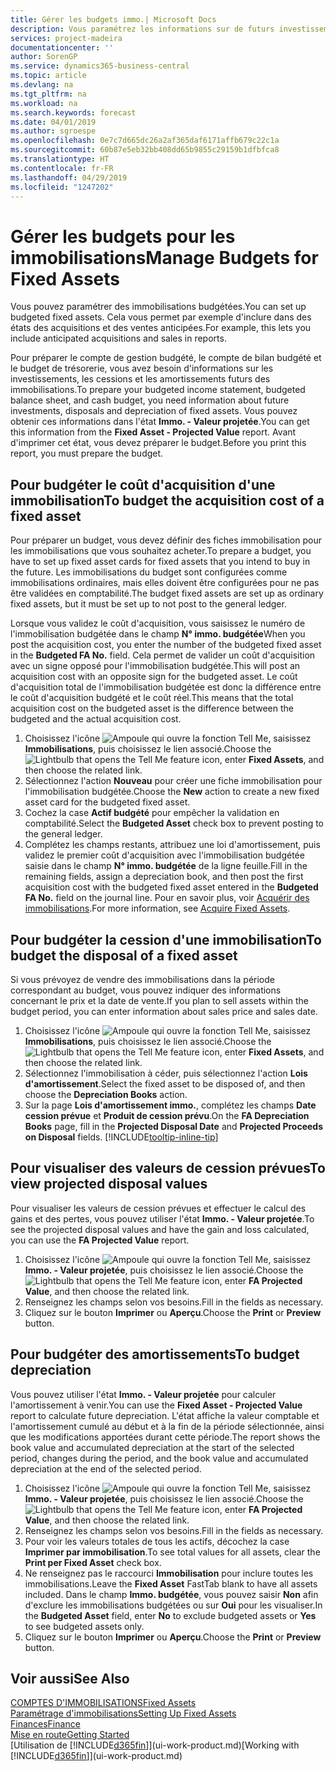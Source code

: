 ```yaml
---
title: Gérer les budgets immo.| Microsoft Docs
description: Vous paramétrez les informations sur de futurs investissements, cessions, et amortissements d'immobilisations pour préparer les budgets et les prévisions.
services: project-madeira
documentationcenter: ''
author: SorenGP
ms.service: dynamics365-business-central
ms.topic: article
ms.devlang: na
ms.tgt_pltfrm: na
ms.workload: na
ms.search.keywords: forecast
ms.date: 04/01/2019
ms.author: sgroespe
ms.openlocfilehash: 0e7c7d665dc26a2af365daf6171affb679c22c1a
ms.sourcegitcommit: 60b87e5eb32bb408dd65b9855c29159b1dfbfca8
ms.translationtype: HT
ms.contentlocale: fr-FR
ms.lasthandoff: 04/29/2019
ms.locfileid: "1247202"
---
```

# <a name="manage-budgets-for-fixed-assets"></a><span data-ttu-id="ce500-103">Gérer les budgets pour les immobilisations</span><span class="sxs-lookup"><span data-stu-id="ce500-103">Manage Budgets for Fixed Assets</span></span>
<span data-ttu-id="ce500-104">Vous pouvez paramétrer des immobilisations budgétées.</span><span class="sxs-lookup"><span data-stu-id="ce500-104">You can set up budgeted fixed assets.</span></span> <span data-ttu-id="ce500-105">Cela vous permet par exemple d'inclure dans des états des acquisitions et des ventes anticipées.</span><span class="sxs-lookup"><span data-stu-id="ce500-105">For example, this lets you include anticipated acquisitions and sales in reports.</span></span>  

<span data-ttu-id="ce500-106">Pour préparer le compte de gestion budgété, le compte de bilan budgété et le budget de trésorerie, vous avez besoin d'informations sur les investissements, les cessions et les amortissements futurs des immobilisations.</span><span class="sxs-lookup"><span data-stu-id="ce500-106">To prepare your budgeted income statement, budgeted balance sheet, and cash budget, you need information about future investments, disposals and depreciation of fixed assets.</span></span> <span data-ttu-id="ce500-107">Vous pouvez obtenir ces informations dans l'état **Immo. - Valeur projetée**.</span><span class="sxs-lookup"><span data-stu-id="ce500-107">You can get this information from the **Fixed Asset - Projected Value** report.</span></span> <span data-ttu-id="ce500-108">Avant d'imprimer cet état, vous devez préparer le budget.</span><span class="sxs-lookup"><span data-stu-id="ce500-108">Before you print this report, you must prepare the budget.</span></span>  

## <a name="to-budget-the-acquisition-cost-of-a-fixed-asset"></a><span data-ttu-id="ce500-109">Pour budgéter le coût d'acquisition d'une immobilisation</span><span class="sxs-lookup"><span data-stu-id="ce500-109">To budget the acquisition cost of a fixed asset</span></span>
<span data-ttu-id="ce500-110">Pour préparer un budget, vous devez définir des fiches immobilisation pour les immobilisations que vous souhaitez acheter.</span><span class="sxs-lookup"><span data-stu-id="ce500-110">To prepare a budget, you have to set up fixed asset cards for fixed assets that you intend to buy in the future.</span></span> <span data-ttu-id="ce500-111">Les immobilisations du budget sont configurées comme immobilisations ordinaires, mais elles doivent être configurées pour ne pas être validées en comptabilité.</span><span class="sxs-lookup"><span data-stu-id="ce500-111">The budget fixed assets are set up as ordinary fixed assets, but it must be set up to not post to the general ledger.</span></span>

<span data-ttu-id="ce500-112">Lorsque vous validez le coût d'acquisition, vous saisissez le numéro de l'immobilisation budgétée dans le champ **N° immo. budgétée**</span><span class="sxs-lookup"><span data-stu-id="ce500-112">When you post the acquisition cost, you enter the number of the budgeted fixed asset in the **Budgeted FA No.** field.</span></span> <span data-ttu-id="ce500-113">Cela permet de valider un coût d'acquisition avec un signe opposé pour l'immobilisation budgétée.</span><span class="sxs-lookup"><span data-stu-id="ce500-113">This will post an acquisition cost with an opposite sign for the budgeted asset.</span></span> <span data-ttu-id="ce500-114">Le coût d'acquisition total de l'immobilisation budgétée est donc la différence entre le coût d'acquisition budgété et le coût réel.</span><span class="sxs-lookup"><span data-stu-id="ce500-114">This means that the total acquisition cost on the budgeted asset is the difference between the budgeted and the actual acquisition cost.</span></span>

1. <span data-ttu-id="ce500-115">Choisissez l'icône ![Ampoule qui ouvre la fonction Tell Me](media/ui-search/search_small.png "Dites-moi ce que vous voulez faire"), saisissez **Immobilisations**, puis choisissez le lien associé.</span><span class="sxs-lookup"><span data-stu-id="ce500-115">Choose the ![Lightbulb that opens the Tell Me feature](media/ui-search/search_small.png "Tell me what you want to do") icon, enter **Fixed Assets**, and then choose the related link.</span></span>
2. <span data-ttu-id="ce500-116">Sélectionnez l'action **Nouveau** pour créer une fiche immobilisation pour l'immobilisation budgétée.</span><span class="sxs-lookup"><span data-stu-id="ce500-116">Choose the **New** action to create a new fixed asset card for the budgeted fixed asset.</span></span>
3. <span data-ttu-id="ce500-117">Cochez la case **Actif budgété** pour empêcher la validation en comptabilité.</span><span class="sxs-lookup"><span data-stu-id="ce500-117">Select the **Budgeted Asset** check box to prevent posting to the general ledger.</span></span>
4. <span data-ttu-id="ce500-118">Complétez les champs restants, attribuez une loi d'amortissement, puis validez le premier coût d'acquisition avec l'immobilisation budgétée saisie dans le champ **N° immo. budgétée** de la ligne feuille.</span><span class="sxs-lookup"><span data-stu-id="ce500-118">Fill in the remaining fields, assign a depreciation book, and then post the first acquisition cost with the budgeted fixed asset entered in the **Budgeted FA No.** field on the journal line.</span></span> <span data-ttu-id="ce500-119">Pour en savoir plus, voir [Acquérir des immobilisations](fa-how-acquire.md).</span><span class="sxs-lookup"><span data-stu-id="ce500-119">For more information, see [Acquire Fixed Assets](fa-how-acquire.md).</span></span>

## <a name="to-budget-the-disposal-of-a-fixed-asset"></a><span data-ttu-id="ce500-120">Pour budgéter la cession d'une immobilisation</span><span class="sxs-lookup"><span data-stu-id="ce500-120">To budget the disposal of a fixed asset</span></span>
<span data-ttu-id="ce500-121">Si vous prévoyez de vendre des immobilisations dans la période correspondant au budget, vous pouvez indiquer des informations concernant le prix et la date de vente.</span><span class="sxs-lookup"><span data-stu-id="ce500-121">If you plan to sell assets within the budget period, you can enter information about sales price and sales date.</span></span>

1. <span data-ttu-id="ce500-122">Choisissez l'icône ![Ampoule qui ouvre la fonction Tell Me](media/ui-search/search_small.png "Dites-moi ce que vous voulez faire"), saisissez **Immobilisations**, puis choisissez le lien associé.</span><span class="sxs-lookup"><span data-stu-id="ce500-122">Choose the ![Lightbulb that opens the Tell Me feature](media/ui-search/search_small.png "Tell me what you want to do") icon, enter **Fixed Assets**, and then choose the related link.</span></span>
2. <span data-ttu-id="ce500-123">Sélectionnez l'immobilisation à céder, puis sélectionnez l'action **Lois d'amortissement**.</span><span class="sxs-lookup"><span data-stu-id="ce500-123">Select the fixed asset to be disposed of, and then choose the **Depreciation Books** action.</span></span>
3. <span data-ttu-id="ce500-124">Sur la page **Lois d'amortissement immo.**, complétez les champs **Date cession prévue** et **Produit de cession prévu**.</span><span class="sxs-lookup"><span data-stu-id="ce500-124">On the **FA Depreciation Books** page, fill in the **Projected Disposal Date** and **Projected Proceeds on Disposal** fields.</span></span> [!INCLUDE[tooltip-inline-tip](includes/tooltip-inline-tip_md.md)]

## <a name="to-view-projected-disposal-values"></a><span data-ttu-id="ce500-125">Pour visualiser des valeurs de cession prévues</span><span class="sxs-lookup"><span data-stu-id="ce500-125">To view projected disposal values</span></span>
<span data-ttu-id="ce500-126">Pour visualiser les valeurs de cession prévues et effectuer le calcul des gains et des pertes, vous pouvez utiliser l'état **Immo. - Valeur projetée**.</span><span class="sxs-lookup"><span data-stu-id="ce500-126">To see the projected disposal values and have the gain and loss calculated, you can use the **FA Projected Value** report.</span></span>

1. <span data-ttu-id="ce500-127">Choisissez l'icône ![Ampoule qui ouvre la fonction Tell Me](media/ui-search/search_small.png "Dites-moi ce que vous voulez faire"), saisissez **Immo. - Valeur projetée**, puis choisissez le lien associé.</span><span class="sxs-lookup"><span data-stu-id="ce500-127">Choose the ![Lightbulb that opens the Tell Me feature](media/ui-search/search_small.png "Tell me what you want to do") icon, enter **FA Projected Value**, and then choose the related link.</span></span>
2. <span data-ttu-id="ce500-128">Renseignez les champs selon vos besoins.</span><span class="sxs-lookup"><span data-stu-id="ce500-128">Fill in the fields as necessary.</span></span>
3. <span data-ttu-id="ce500-129">Cliquez sur le bouton **Imprimer** ou **Aperçu**.</span><span class="sxs-lookup"><span data-stu-id="ce500-129">Choose the **Print** or **Preview** button.</span></span>

## <a name="to-budget-depreciation"></a><span data-ttu-id="ce500-130">Pour budgéter des amortissements</span><span class="sxs-lookup"><span data-stu-id="ce500-130">To budget depreciation</span></span>
<span data-ttu-id="ce500-131">Vous pouvez utiliser l'état **Immo. - Valeur projetée** pour calculer l'amortissement à venir.</span><span class="sxs-lookup"><span data-stu-id="ce500-131">You can use the **Fixed Asset - Projected Value** report to calculate future depreciation.</span></span> <span data-ttu-id="ce500-132">L'état affiche la valeur comptable et l'amortissement cumulé au début et à la fin de la période sélectionnée, ainsi que les modifications apportées durant cette période.</span><span class="sxs-lookup"><span data-stu-id="ce500-132">The report shows the book value and accumulated depreciation at the start of the selected period, changes during the period, and the book value and accumulated depreciation at the end of the selected period.</span></span>

1. <span data-ttu-id="ce500-133">Choisissez l'icône ![Ampoule qui ouvre la fonction Tell Me](media/ui-search/search_small.png "Dites-moi ce que vous voulez faire"), saisissez **Immo. - Valeur projetée**, puis choisissez le lien associé.</span><span class="sxs-lookup"><span data-stu-id="ce500-133">Choose the ![Lightbulb that opens the Tell Me feature](media/ui-search/search_small.png "Tell me what you want to do") icon, enter **FA Projected Value**, and then choose the related link.</span></span>
2. <span data-ttu-id="ce500-134">Renseignez les champs selon vos besoins.</span><span class="sxs-lookup"><span data-stu-id="ce500-134">Fill in the fields as necessary.</span></span>
3. <span data-ttu-id="ce500-135">Pour voir les valeurs totales de tous les actifs, décochez la case **Imprimer par immobilisation**.</span><span class="sxs-lookup"><span data-stu-id="ce500-135">To see total values for all assets, clear the **Print per Fixed Asset** check box.</span></span>
4. <span data-ttu-id="ce500-136">Ne renseignez pas le raccourci **Immobilisation** pour inclure toutes les immobilisations.</span><span class="sxs-lookup"><span data-stu-id="ce500-136">Leave the **Fixed Asset** FastTab blank to have all assets included.</span></span> <span data-ttu-id="ce500-137">Dans le champ **Immo. budgétée**, vous pouvez saisir **Non** afin d'exclure les immobilisations budgétées ou sur **Oui** pour les visualiser.</span><span class="sxs-lookup"><span data-stu-id="ce500-137">In the **Budgeted Asset** field, enter **No** to exclude budgeted assets or **Yes** to see budgeted assets only.</span></span>
5. <span data-ttu-id="ce500-138">Cliquez sur le bouton **Imprimer** ou **Aperçu**.</span><span class="sxs-lookup"><span data-stu-id="ce500-138">Choose the **Print** or **Preview** button.</span></span>

## <a name="see-also"></a><span data-ttu-id="ce500-139">Voir aussi</span><span class="sxs-lookup"><span data-stu-id="ce500-139">See Also</span></span>
[<span data-ttu-id="ce500-140">COMPTES D'IMMOBILISATIONS</span><span class="sxs-lookup"><span data-stu-id="ce500-140">Fixed Assets</span></span>](fa-manage.md)  
[<span data-ttu-id="ce500-141">Paramétrage d'immobilisations</span><span class="sxs-lookup"><span data-stu-id="ce500-141">Setting Up Fixed Assets</span></span>](fa-setup.md)  
[<span data-ttu-id="ce500-142">Finances</span><span class="sxs-lookup"><span data-stu-id="ce500-142">Finance</span></span>](finance.md)  
[<span data-ttu-id="ce500-143">Mise en route</span><span class="sxs-lookup"><span data-stu-id="ce500-143">Getting Started</span></span>](product-get-started.md)  
<span data-ttu-id="ce500-144">[Utilisation de [!INCLUDE[d365fin](includes/d365fin_md.md)]](ui-work-product.md)</span><span class="sxs-lookup"><span data-stu-id="ce500-144">[Working with [!INCLUDE[d365fin](includes/d365fin_md.md)]](ui-work-product.md)</span></span>
